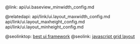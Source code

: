 @link: api/ui.baseview_minwidth_config.md

@relatedapi:
    api/link/ui.layout_maxwidth_config.md
    api/link/ui.layout_maxheight_config.md
    api/link/ui.layout_minheight_config.md

@seolinktop: [best ui framework](https://webix.com)
@seolink: [javascript grid layout](https://webix.com/widget/layout/)